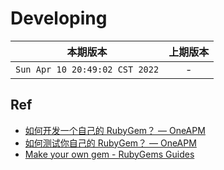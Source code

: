 # Developing

|本期版本| 上期版本
|:---:|:---:
`Sun Apr 10 20:49:02 CST 2022` | -

## Ref

* [如何开发一个自己的 RubyGem？ &mdash; OneAPM](http://code.oneapm.com/ruby/2015/07/02/how-to-create-a-gem/)
* [如何测试你自己的 RubyGem？ &mdash; OneAPM](http://code.oneapm.com/ruby/2015/07/03/how-to-test-a-gem/)
* [Make your own gem - RubyGems Guides](https://guides.rubygems.org/make-your-own-gem/)